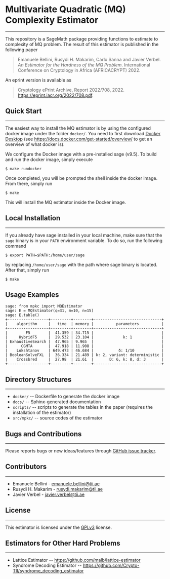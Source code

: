 # Multivariate Quadratic (MQ) Complexity Estimator

---

This repository is a SageMath package providing functions to estimate to complexity of MQ problem. The result of this
estimator is published in the following paper

> Emanuele Bellini, Rusydi H. Makarim, Carlo Sanna and Javier Verbel. *An Estimator for the Hardness of the MQ
> Problem*. International Conference on Cryptology in Africa (AFRICACRYPT) 2022.

An eprint version is available as

> Cryptology ePrint Archive, Report 2022/708, 2022. https://eprint.iacr.org/2022/708.pdf.


## Quick Start

---

The easiest way to install the MQ estimator is by using the configured docker image under the folder `docker/`. You
need to first download [Docker Desktop](https://www.docker.com/get-started/) (see
https://docs.docker.com/get-started/overview/ to get an overview of what docker is).

We configure the Docker image with a pre-installed sage (v9.5). To build and run the docker image, simply execute

    $ make rundocker

Once completed, you will be prompted the shell inside the docker image. From there, simply run

    $ make

This will install the MQ estimator inside the Docker image.


## Local Installation

---

If you already have sage installed in your local machine, make sure that the `sage` binary is in your `PATH` environment
variable. To do so, run the following command

    $ export PATH=$PATH:/home/user/sage

by replacing `/home/user/sage` with the path where sage binary is located. After that, simply run

    $ make


## Usage Examples

    sage: from mpkc import MQEstimator
    sage: E = MQEstimator(q=31, m=10, n=15)
    sage: E.table()
    +------------------+---------+--------+------------------------------+
    |    algorithm     |   time  | memory |          parameters          |
    +------------------+---------+--------+------------------------------+
    |        F5        |  41.359 | 34.715 |                              |
    |     HybridF5     |  29.532 | 23.104 |             k: 1             |
    | ExhaustiveSearch |  47.965 | 9.965  |                              |
    |      CGMTA       |  47.918 | 11.908 |                              |
    |    Lokshtanov    | 649.473 | 46.684 |           δ: 1/10            |
    | BooleanSolveFXL  |  36.334 | 21.489 | k: 2, variant: deterministic |
    |    Crossbred     |  27.98  | 21.61  |       D: 6, k: 8, d: 3       |
    +------------------+---------+--------+------------------------------+


## Directory Structures

---

- `docker/` -- Dockerfile to generate the docker image
- `docs/` -- Sphinx-generated documentation
- `scripts/` -- scripts to generate the tables in the paper (requires the installation of the estimator)
- `src/mpkc/` -- source codes of the estimator

## Bugs and Contributions

---

Please reports bugs or new ideas/features through 
[GitHub issue tracker](https://github.com/Crypto-TII/multivariate_quadratic_estimator/issues). 


## Contributors

---

- Emanuele Bellini - emanuele.bellini@tii.ae
- Rusydi H. Makarim - rusydi.makarim@tii.ae
- Javier Verbel - javier.verbel@tii.ae


## License

---

This estimator is licensed under the [GPLv3](https://www.gnu.org/licenses/gpl-3.0.en.html) license.


## Estimators for Other Hard Problems

---

- Lattice Estimator -- https://github.com/malb/lattice-estimator
- Syndrome Decoding Estimator -- https://github.com/Crypto-TII/syndrome_decoding_estimator